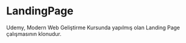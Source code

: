 # LandingPage

Udemy, Modern Web Geliştirme Kursunda yapılmış olan Landing Page çalışmasının klonudur.
